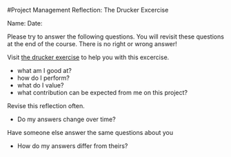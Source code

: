 #Project Management Reflection: The Drucker Excercise

Name: 
Date: 

Please try to answer the following questions. You will revisit these questions at the end of the course. There is no right or wrong answer! 

Visit [the drucker exercise](https://agilewarrior.wordpress.com/2009/11/27/the-drucker-exercise/) to help you with this excercise. 

- what am I good at?
- how do I perform?
- what do I value?
- what contribution can be expected from me on this project?

Revise this reflection often. 
- Do my answers change over time?

Have someone else answer the same questions about you

- How do my answers differ from theirs?